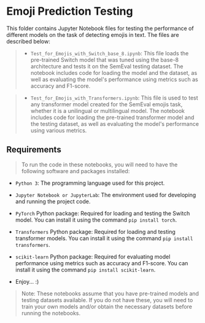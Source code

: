 # Emoji Prediction Testing

This folder contains Jupyter Notebook files for testing the performance of different models on the task of detecting emojis in text. The files are described below:

> * `Test_for_Emojis_with_Switch_base_8.ipynb`: This file loads the pre-trained Switch model that was tuned using the base-8 architecture and tests it on the SemEval testing dataset. The notebook includes code for loading the model and the dataset, as well as evaluating the model's performance using metrics such as accuracy and F1-score.

> *  `Test_for_Emojis_with_Transformers.ipynb`: This file is used to test any transformer model created for the SemEval emojis task, whether it is a unilingual or multilingual model. The notebook includes code for loading the pre-trained transformer model and the testing dataset, as well as evaluating the model's performance using various metrics.

## Requirements

> To run the code in these notebooks, you will need to have the following software and packages installed:

* `Python 3`: The programming language used for this project.

* `Jupyter Notebook or JupyterLab`: The environment used for developing and running the project code.

* `PyTorch` Python package: Required for loading and testing the Switch model. You can install it using the command `pip install torch`.

* `Transformers` Python package: Required for loading and testing transformer models. You can install it using the command `pip install transformers`.

* `scikit-learn` Python package: Required for evaluating model performance using metrics such as accuracy and F1-score. You can install it using the command `pip install scikit-learn`.

* Enjoy... :)

> Note: These notebooks assume that you have pre-trained models and testing datasets available. If you do not have these, you will need to train your own models and/or obtain the necessary datasets before running the notebooks.
